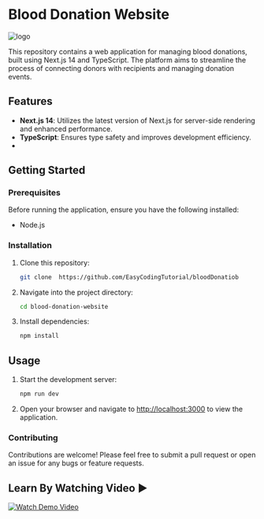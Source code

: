 # Blood Donation Website

![logo](https://github.com/user-attachments/assets/84ac24e7-0381-43a5-a1da-a7121256cdaa)


This repository contains a web application for managing blood donations, built using Next.js 14 and TypeScript. The platform aims to streamline the process of connecting donors with recipients and managing donation events.

## Features

- **Next.js 14**: Utilizes the latest version of Next.js for server-side rendering and enhanced performance.
- **TypeScript**: Ensures type safety and improves development efficiency.
- 
## Getting Started

### Prerequisites

Before running the application, ensure you have the following installed:

- Node.js 

### Installation

1. Clone this repository:
    ```bash
    git clone  https://github.com/EasyCodingTutorial/bloodDonatiob
    ```
2. Navigate into the project directory:
    ```bash
    cd blood-donation-website
    ```
3. Install dependencies:
    ```bash
    npm install
    ``` 

## Usage

1. Start the development server:
    ```bash
    npm run dev
    ```
2. Open your browser and navigate to [http://localhost:3000](http://localhost:3000) to view the application.

### Contributing

Contributions are welcome! Please feel free to submit a pull request or open an issue for any bugs or feature requests.
 

## Learn By Watching Video ▶️
[![Watch Demo Video](https://img.youtube.com/vi/v9hUH5oKcyI/maxresdefault.jpg)](https://www.youtube.com/watch?v=v9hUH5oKcyI)

